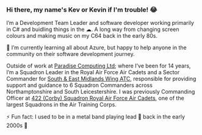 ### Hi there, my name's Kev or Kevin if I'm trouble! 😂

I’m a Development Team Leader and software developer working primarily in C# and buidling things in the ☁. A long way from changing screen colours and making music on my C64 back in the early 80s.

🌱 I’m currently learning all about Azure, but happy to help anyone in the community on their software development journey.

Outside of work at [Paradise Computing Ltd](https://www.paradisecomputing.co.uk/); where I’ve been for 14 years, I’m a Squadron Leader in the Royal Air Force Air Cadets and a Sector Commander for [South & East Midlands Wing ATC](https://semidsatc.org.uk/), responsible for providing support and guidance to 6 Squadron Commanders across Northamptonshire and South Leicestershire. I was previously Commanding Officer at [422 (Corby) Squadron Royal Air Force Air Cadets](http://422corbyatc.co.uk/), one of the largest Squadrons in the Air Training Corps.

⚡ Fun fact: I used to be in a metal band playing lead 🎸 back in the early 2000s 🤘 
